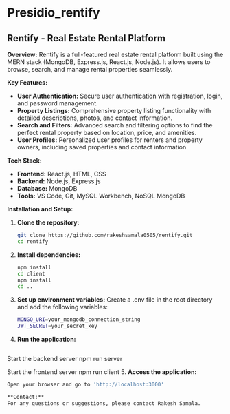 # Presidio_rentify
## Rentify - Real Estate Rental Platform

**Overview:**
Rentify is a full-featured real estate rental platform built using the MERN stack (MongoDB, Express.js, React.js, Node.js). It allows users to browse, search, and manage rental properties seamlessly.

**Key Features:**
- **User Authentication:** Secure user authentication with registration, login, and password management.
- **Property Listings:** Comprehensive property listing functionality with detailed descriptions, photos, and contact information.
- **Search and Filters:** Advanced search and filtering options to find the perfect rental property based on location, price, and amenities.
- **User Profiles:** Personalized user profiles for renters and property owners, including saved properties and contact information.

**Tech Stack:**
- **Frontend:** React.js, HTML, CSS
- **Backend:** Node.js, Express.js
- **Database:** MongoDB
- **Tools:** VS Code, Git, MySQL Workbench, NoSQL MongoDB

**Installation and Setup:**
1. **Clone the repository:**
   ```bash
   git clone https://github.com/rakeshsamala0505/rentify.git
   cd rentify
2. **Install dependencies:**
      ```bash
   npm install
   cd client
   npm install
   cd ..
3. **Set up environment variables:**
   Create a .env file in the root directory and add the following variables:
    ```bash
   MONGO_URI=your_mongodb_connection_string
   JWT_SECRET=your_secret_key
4. **Run the application:**
   ```bash
  Start the backend server
    npm run server

  Start the frontend server
    npm run client
5. **Access the application:**
   ```bash
   Open your browser and go to 'http://localhost:3000'

**Contact:**
For any questions or suggestions, please contact Rakesh Samala.
    


